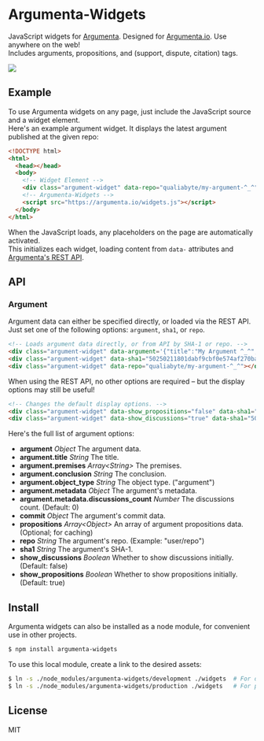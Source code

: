 
# Argumenta-Widgets

JavaScript widgets for [Argumenta][Argumenta]. Designed for [Argumenta.io][Argumenta.io]. Use anywhere on the web!  
Includes arguments, propositions, and (support, dispute, citation) tags.

<img src="https://raw.github.com/argumenta/argumenta-widgets/master/examples/images/argument.png">

## Example

To use Argumenta widgets on any page, just include the JavaScript source and a widget element.  
Here's an example argument widget. It displays the latest argument published at the given repo:  

```html
<!DOCTYPE html>
<html>
  <head></head>
  <body>
    <!-- Widget Element -->
    <div class="argument-widget" data-repo="qualiabyte/my-argument-^_^"></div>
    <!-- Argumenta-Widgets -->
    <script src="https://argumenta.io/widgets.js"></script>
  </body>
</html>
```

When the JavaScript loads, any placeholders on the page are automatically activated.  
This initializes each widget, loading content from `data-` attributes and [Argumenta's REST API][Argumenta-API].  

## API

### Argument

Argument data can either be specified directly, or loaded via the REST API.  
Just set one of the following options: `argument`, `sha1`, or `repo`.  

```html
<!-- Loads argument data directly, or from API by SHA-1 or repo. -->
<div class="argument-widget" data-argument='{"title":"My Argument ^_^","premises":["The first premise!","The second premise!"],"conclusion":"The conclusion.","object_type":"argument","sha1":"50250211801dabf9cbf0e574af270ba2c3fe83cb","repo":"my-argument-^_^","metadata":{"discussions_count":"1"},"commit":{"object_type":"commit","sha1":"ec9a968237e676e954f4a56d1b54727e457825b9","target_type":"argument","target_sha1":"50250211801dabf9cbf0e574af270ba2c3fe83cb","committer":"qualiabyte","commit_date":"2013-05-28T12:34:01Z","parent_sha1s":[],"host":null}}'></div>
<div class="argument-widget" data-sha1="50250211801dabf9cbf0e574af270ba2c3fe83cb"></div>
<div class="argument-widget" data-repo="qualiabyte/my-argument-^_^"></div>
```

When using the REST API, no other options are required &ndash; but the display options may still be useful!

```html
<!-- Changes the default display options. -->
<div class="argument-widget" data-show_propositions="false" data-sha1="50250211801dabf9cbf0e574af270ba2c3fe83cb"></div>
<div class="argument-widget" data-show_discussions="true" data-sha1="50250211801dabf9cbf0e574af270ba2c3fe83cb"></div>
```

Here's the full list of argument options:

+ **argument** *Object* The argument data.
+ **argument.title** *String* The title.
+ **argument.premises** *Array&lt;String&gt;* The premises.
+ **argument.conclusion** *String* The conclusion.
+ **argument.object_type** *String* The object type. ("argument")
+ **argument.metadata** *Object* The argument's metadata.
+ **argument.metadata.discussions_count** *Number* The discussions count. (Default: 0)
+ **commit** *Object* The argument's commit data.
+ **propositions** *Array&lt;Object&gt;* An array of argument propositions data. (Optional; for caching)
+ **repo** *String* The argument's repo. (Example: "user/repo")
+ **sha1** *String* The argument's SHA-1.
+ **show_discussions** *Boolean* Whether to show discussions initially. (Default: false)
+ **show_propositions** *Boolean* Whether to show propositions initially. (Default: true)

## Install

Argumenta widgets can also be installed as a node module, for convenient use in other projects.

```bash
$ npm install argumenta-widgets
```

To use this local module, create a link to the desired assets:

```bash
$ ln -s ./node_modules/argumenta-widgets/development ./widgets  # For development.
$ ln -s ./node_modules/argumenta-widgets/production ./widgets   # For production.
```

## License

MIT

[Argumenta]: https://github.com/argumenta/argumenta
[Argumenta.io]: https://argumenta.io
[Argumenta-API]: https://github.com/argumenta/argumenta/blob/master/doc/README.API.markdown
